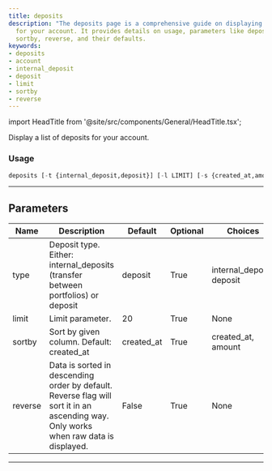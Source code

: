 ```yaml
---
title: deposits
description: "The deposits page is a comprehensive guide on displaying a list of deposits"
  for your account. It provides details on usage, parameters like deposit type, limit,
  sortby, reverse, and their defaults.
keywords:
- deposits
- account
- internal_deposit
- deposit
- limit
- sortby
- reverse
---
```


import HeadTitle from '@site/src/components/General/HeadTitle.tsx';

<HeadTitle title="portfolio/coinbase/deposits /brokers - Reference | OpenBB Terminal Docs" />

Display a list of deposits for your account.

### Usage

```python
deposits [-t {internal_deposit,deposit}] [-l LIMIT] [-s {created_at,amount}] [-r]
```

---

## Parameters

| Name | Description | Default | Optional | Choices |
| ---- | ----------- | ------- | -------- | ------- |
| type | Deposit type. Either: internal_deposits (transfer between portfolios) or deposit | deposit | True | internal_deposit, deposit |
| limit | Limit parameter. | 20 | True | None |
| sortby | Sort by given column. Default: created_at | created_at | True | created_at, amount |
| reverse | Data is sorted in descending order by default. Reverse flag will sort it in an ascending way. Only works when raw data is displayed. | False | True | None |

---
